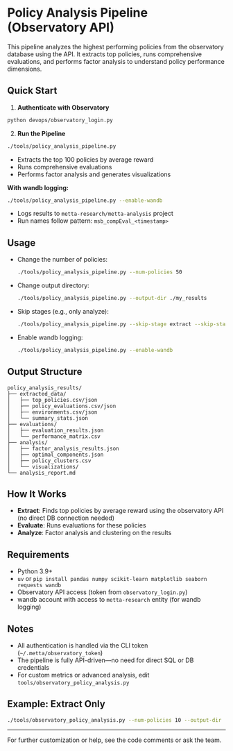 # Policy Analysis Pipeline (Observatory API)

This pipeline analyzes the highest performing policies from the observatory database using the API. It extracts top policies, runs comprehensive evaluations, and performs factor analysis to understand policy performance dimensions.

## Quick Start

1. **Authenticate with Observatory**

```bash
python devops/observatory_login.py
```

2. **Run the Pipeline**

```bash
./tools/policy_analysis_pipeline.py
```

- Extracts the top 100 policies by average reward
- Runs comprehensive evaluations
- Performs factor analysis and generates visualizations

**With wandb logging:**
```bash
./tools/policy_analysis_pipeline.py --enable-wandb
```

- Logs results to `metta-research/metta-analysis` project
- Run names follow pattern: `msb_compEval_<timestamp>`

## Usage

- Change the number of policies:
  ```bash
  ./tools/policy_analysis_pipeline.py --num-policies 50
  ```
- Change output directory:
  ```bash
  ./tools/policy_analysis_pipeline.py --output-dir ./my_results
  ```
- Skip stages (e.g., only analyze):
  ```bash
  ./tools/policy_analysis_pipeline.py --skip-stage extract --skip-stage evaluate
  ```
- Enable wandb logging:
  ```bash
  ./tools/policy_analysis_pipeline.py --enable-wandb
  ```

## Output Structure

```
policy_analysis_results/
├── extracted_data/
│   ├── top_policies.csv/json
│   ├── policy_evaluations.csv/json
│   ├── environments.csv/json
│   └── summary_stats.json
├── evaluations/
│   ├── evaluation_results.json
│   └── performance_matrix.csv
├── analysis/
│   ├── factor_analysis_results.json
│   ├── optimal_components.json
│   ├── policy_clusters.csv
│   └── visualizations/
└── analysis_report.md
```

## How It Works

- **Extract**: Finds top policies by average reward using the observatory API (no direct DB connection needed)
- **Evaluate**: Runs evaluations for these policies
- **Analyze**: Factor analysis and clustering on the results

## Requirements
- Python 3.9+
- `uv` or `pip install pandas numpy scikit-learn matplotlib seaborn requests wandb`
- Observatory API access (token from `observatory_login.py`)
- wandb account with access to `metta-research` entity (for wandb logging)

## Notes
- All authentication is handled via the CLI token (`~/.metta/observatory_token`)
- The pipeline is fully API-driven—no need for direct SQL or DB credentials
- For custom metrics or advanced analysis, edit `tools/observatory_policy_analysis.py`

## Example: Extract Only

```bash
./tools/observatory_policy_analysis.py --num-policies 10 --output-dir ./top10
```

---
For further customization or help, see the code comments or ask the team.
